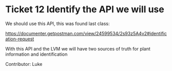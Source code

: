 # Ticket 12 Identify the API we will use

We should use this API, this was found last class:

https://documenter.getpostman.com/view/24599534/2s93z5A4v2#identification-request

With this API and the LVM we will have two sources of truth for plant information and identification

Contributor: Luke
